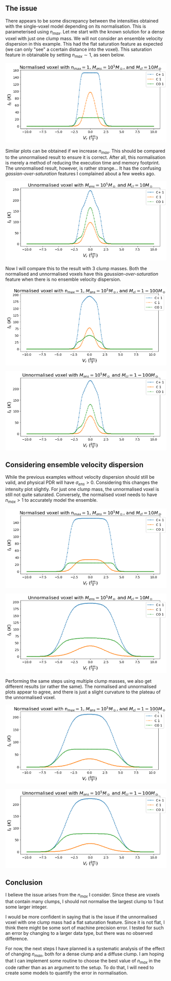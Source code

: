 ## The issue

There appears to be some discrepancy between the intensities obtained with the single-voxel model depending on its normalisation. This is parameterised using $n_{max}$. Let me start with the known solution for a dense voxel with just one clump mass. We will not consider an ensemble velocity dispersion in this example. This had the flat saturation feature as expected (we can only "see" a ccertain distance into the voxel). This saturation feature in obtainable by setting $n_{max} \sim 1$, as seen below. 

![1](norm_10.png)

Similar plots can be obtained if we increase $n_{max}$. This should be compared to the unnormalised result to ensure it is correct. After all, this normalisation is merely a method of reducing the execution time and memory footprint. The unnormalised result, however, is rather strange... It has the confusing *gassian-over-saturation* features I complained about a few weeks ago.

![2](unnorm_10.png)

Now I will compare this to the result with 3 clump masses. Both the normalised and unnormalised voxels have this *gaussian-over-saturation* feature when there is no ensemble velocity dispersion.

![3](norm_1-100.png)

![4](unnorm_1-100.png)

## Considering ensemble velocity dispersion

While the previous examples without velocity dispersion should still be valid, and physical PDR will have $\sigma_{ens} > 0$. Considering this changes the intensity plot slightly. For just one clump mass, the unnormalised voxel is still not quite saturated. Conversely, the normalised voxel needs to have $n_{max} > 1$ to accurately model the ensemble.

![5](norm_10_dist.png)

![6](unnorm_10_dist.png)

Performing the same steps using multiple clump masses, we also get different results (or rather the same). The normalised and unnormalised plots appear to agree, and there is just a slight curvature to the plateau of the unnormalised voxel.

![7](norm_1-100_disp.png)

![8](unnorm_1-100_disp.png)

## Conclusion

I believe the issue arises from the $n_{max}$ I consider. Since these are voxels that contain many clumps, I should not normalise the largest clump to $1$ but some larger integer.

I would be more confident in saying that is the issue if the unnormalised voxel with one clump mass had a flat saturation feature. Since it is not flat, I think there might be some sort of machine precision error. I tested for such an error by changing to a larger data type, but there was no observed difference.

For now, the next steps I have planned is a systematic analysis of the effect of changing $n_{max}$, both for a dense clump and a diffuse clump. I am hoping that I can implement some routine to choose the best value of $n_{max}$ in the code rather than as an argument to the setup. To do that, I will need to create some models to quantify the error in normalisation.
